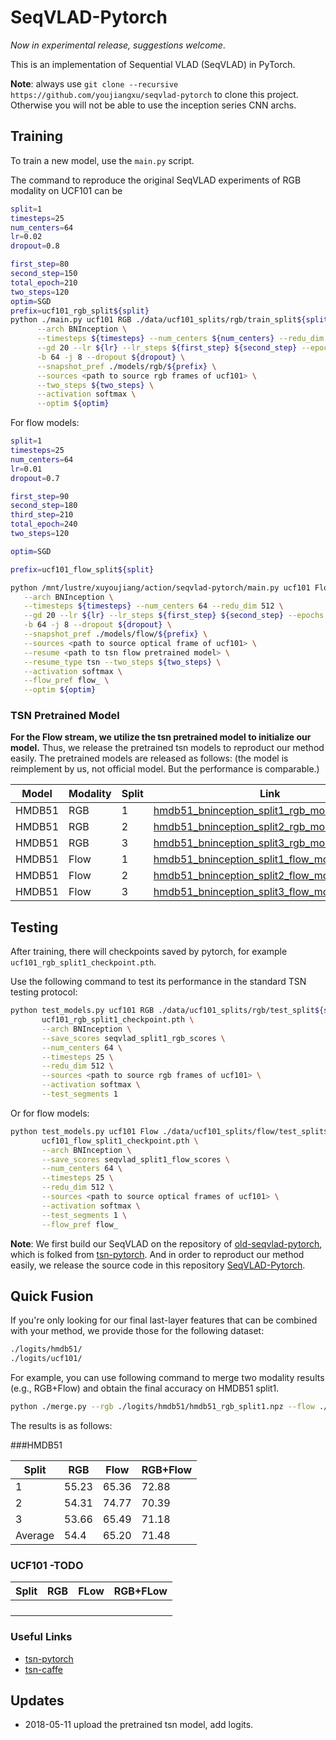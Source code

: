 # SeqVLAD-Pytorch

*Now in experimental release, suggestions welcome*.

This is an implementation of Sequential VLAD (SeqVLAD) in PyTorch.

**Note**: always use `git clone --recursive https://github.com/youjiangxu/seqvlad-pytorch` to clone this project.
Otherwise you will not be able to use the inception series CNN archs.




## Training

To train a new model, use the `main.py` script.

The command to reproduce the original SeqVLAD experiments of RGB modality on UCF101 can be

```bash
split=1
timesteps=25
num_centers=64
lr=0.02
dropout=0.8

first_step=80
second_step=150
total_epoch=210
two_steps=120
optim=SGD
prefix=ucf101_rgb_split${split}
python ./main.py ucf101 RGB ./data/ucf101_splits/rgb/train_split${split}.txt ./data/ucf101_splits/rgb/test_split${split}.txt \
      --arch BNInception \
      --timesteps ${timesteps} --num_centers ${num_centers} --redu_dim 512 \
      --gd 20 --lr ${lr} --lr_steps ${first_step} ${second_step} --epochs ${total_epoch} \
      -b 64 -j 8 --dropout ${dropout} \
      --snapshot_pref ./models/rgb/${prefix} \
      --sources <path to source rgb frames of ucf101> \
      --two_steps ${two_steps} \
      --activation softmax \
      --optim ${optim}
```

For flow models:

```bash
split=1
timesteps=25
num_centers=64
lr=0.01
dropout=0.7

first_step=90
second_step=180
third_step=210
total_epoch=240
two_steps=120

optim=SGD

prefix=ucf101_flow_split${split}

python /mnt/lustre/xuyoujiang/action/seqvlad-pytorch/main.py ucf101 Flow ./data/ucf101_splits/flow/train_split${split}.txt ./data/ucf101_splits/flow/test_split${split}.txt \
   --arch BNInception \
   --timesteps ${timesteps} --num_centers 64 --redu_dim 512 \
   --gd 20 --lr ${lr} --lr_steps ${first_step} ${second_step} --epochs ${total_epoch} \
   -b 64 -j 8 --dropout ${dropout} \
   --snapshot_pref ./models/flow/${prefix} \
   --sources <path to source optical frame of ucf101> \
   --resume <path to tsn flow pretrained model> \
   --resume_type tsn --two_steps ${two_steps} \
   --activation softmax \
   --flow_pref flow_ \
   --optim ${optim}
```



### TSN Pretrained Model

**For the Flow stream, we utilize the tsn pretrained model to initialize our model.** Thus, we release the pretrained tsn models to reproduct our method easily. The pretrained models are released as follows: (the model is reimplement by us, not official model. But the performance is comparable.)

| Model  | Modality | Split | Link                                                         |
| ------ | -------- | ----- | ------------------------------------------------------------ |
| HMDB51 | RGB      | 1     | [hmdb51_bninception_split1_rgb_model_best.pth](https://tjueducn-my.sharepoint.com/:u:/g/personal/yjxu_tju_edu_cn/EXgsTfOClKlBvWygavN1BzgBNyLPd-Ukn7jBNj3t88q7jA?e=eu6PL0) |
| HMDB51 | RGB      | 2     | [hmdb51_bninception_split2_rgb_model_best.pth](https://tjueducn-my.sharepoint.com/:u:/g/personal/yjxu_tju_edu_cn/ETfn6SCeKqJBt3tDdA7JtK4BLdcSdYcnvXnL9RUJ9vUW9A?e=jvUjNG) |
| HMDB51 | RGB      | 3     | [hmdb51_bninception_split3_rgb_model_best.pth](https://tjueducn-my.sharepoint.com/:u:/g/personal/yjxu_tju_edu_cn/EWOThQmEPR5HjQStDJsyUbEB-1Zgjz_Jcf-bdR0AMuAhKA?e=rlgIrv) |
| HMDB51 | Flow     | 1     | [hmdb51_bninception_split1_flow_model_best.pth](https://tjueducn-my.sharepoint.com/:u:/g/personal/yjxu_tju_edu_cn/EXgsTfOClKlBvWygavN1BzgBNyLPd-Ukn7jBNj3t88q7jA?e=E5neqz) |
| HMDB51 | Flow     | 2     | [hmdb51_bninception_split2_flow_model_best.pth](https://tjueducn-my.sharepoint.com/:u:/g/personal/yjxu_tju_edu_cn/ERAS2JK9BSZCry_l1Ndtv6kB4rBdS-_vna_JNQ_Jast8OQ?e=1OUFel) |
| HMDB51 | Flow     | 3     | [hmdb51_bninception_split3_flow_model_best.pth](https://tjueducn-my.sharepoint.com/:u:/g/personal/yjxu_tju_edu_cn/EezS5HNGwf1IseTjKXcJ5IIBxjstXfC94AXYbzfmAFR5cw?e=hy3fhY) |



## Testing

After training, there will checkpoints saved by pytorch, for example `ucf101_rgb_split1_checkpoint.pth`.

Use the following command to test its performance in the standard TSN testing protocol:

```bash
python test_models.py ucf101 RGB ./data/ucf101_splits/rgb/test_split${split}.txt \
       ucf101_rgb_split1_checkpoint.pth \
       --arch BNInception \
       --save_scores seqvlad_split1_rgb_scores \
       --num_centers 64 \
       --timesteps 25 \
       --redu_dim 512 \
       --sources <path to source rgb frames of ucf101> \
       --activation softmax \
       --test_segments 1
```

Or for flow models:

```bash   
python test_models.py ucf101 Flow ./data/ucf101_splits/flow/test_split${split}.txt \
       ucf101_flow_split1_checkpoint.pth \
       --arch BNInception \
       --save_scores seqvlad_split1_flow_scores \
       --num_centers 64 \
       --timesteps 25 \
       --redu_dim 512 \
       --sources <path to source optical frames of ucf101> \
       --activation softmax \
       --test_segments 1 \
       --flow_pref flow_
```

**Note**: We first build our SeqVLAD on the repository of [old-seqvlad-pytorch](https://github.com/youjiangxu/tsn-pytorch/tree/seqvlad), which is folked from [tsn-pytorch](https://github.com/yjxiong/tsn-pytorch). And in order to reproduct our method easily, we release the source code in this repository [SeqVLAD-Pytorch](https://github.com/youjiangxu/seqvlad-pytorch).



## Quick Fusion

If you're only looking for our final last-layer features that can be combined with your method, we provide those for the following dataset:

```bash
./logits/hmdb51/
./logits/ucf101/
```

For example, you can use following command to merge two modality results (e.g., RGB+Flow) and obtain the final accuracy on HMDB51 split1.

```bash
python ./merge.py --rgb ./logits/hmdb51/hmdb51_rgb_split1.npz --flow ./logits/hmdb51/hmdb51_flow_split1.npz
```



The results is as follows:

###HMDB51

| Split   | RGB   | Flow  | RGB+Flow |
| ------- | ----- | ----- | -------- |
| 1       | 55.23 | 65.36 | 72.88    |
| 2       | 54.31 | 74.77 | 70.39    |
| 3       | 53.66 | 65.49 | 71.18    |
| Average | 54.4  | 65.20 | 71.48    |

### UCF101 -TODO

| Split | RGB  | FLow | RGB+FLow |
| ----- | ---- | ---- | -------- |
|       |      |      |          |
|       |      |      |          |
|       |      |      |          |
|       |      |      |          |



### Useful Links
- [tsn-pytorch](https://github.com/yjxiong/tsn-pytorch)
- [tsn-caffe](https://github.com/yjxiong/temporal-segment-networks)

## Updates

- 2018-05-11 upload the pretrained tsn model, add logits.
